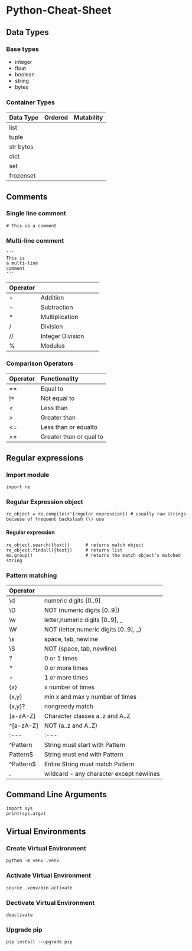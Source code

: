 # Python-Cheat-Sheet
## Data Types
### Base types

* integer
* float
* boolean
* string 
* bytes

### Container Types

| Data Type  |  Ordered |  Mutability  |
|:-----------|---|---|
| list|||
|tuple|||
|str bytes|||
|dict|||
|set|||
|frozenset|||
## Comments

### Single line comment
```{python}
# This is a comment
```
### Multi-line comment
```{python}
'''
This is
a multi-line
comment
'''
```
| Operator  |   |   |   |
|:---|:---|---|---|
|+|Addition|   |   |
|-|Subtraction|   |   |
|*|Multiplication|   |   |
|/|Division|   |   |
|//|Integer Division|   |   |
|%|Modulus   |   |   |

### Comparison Operators
| Operator  | Functionality|
|:---|:---|
|==|Equal to|
|!=|Not equal to|
|<|Less than|
|>|Greater than|
|<=|Less than or equalto|
|>=|Greater than or qual to|
## Regular expressions
### Import module
```{python}
import re
```
### Regular Expression object
```{python}
re_object = re.compile(r'{regular expression}) # usually raw strings because of frequent backslash (\) use
```
#### Regular expression 
```{python}
re_object.search({text})      # returns match object
re_object.findall({text})     # returns list
mo.group()                    # returns the match object's matched string
```
### Pattern matching

|Operator||
|:---|:---|
|\d|numeric digits [0..9]|
|\D|NOT (numeric digits [0..9])|
|\w|letter,numeric digits [0..9], _|
|\W|NOT (letter,numeric digits [0..9], _)|
|\s|space, tab, newline|
|\S|NOT (space, tab, newline)|
|?| 0 or 1 times|
|*| 0 or more times|
|+| 1 or more times|
|{x}| x number of times|
|{x,y}|min x and max y number of times|
|{x,y}?| nongreedy match|
|[a-zA-Z]|Character classes a..z and A..Z|
|^[a-zA-Z]| NOT (a..z and A..Z)|
|:---|:---|
|^Pattern|String must start with Pattern|
|Pattern$|String must end with Pattern|
|^Pattern$|Entire String must match Pattern|
|.|wildcard - any character except newlines|

## Command Line Arguments
```{python}
import sys
print(sys.argv)
```

## Virtual Environments
### Create Virtual Environment
```{bash}
python -m venv .venv
```

### Activate Virtual Environment
```{bash}
source .venv/bin activate
```
### Dectivate Virtual Environment
```{bash}
deactivate
```
### Upgrade pip


```{bash}
pip install --upgrade pip
```
